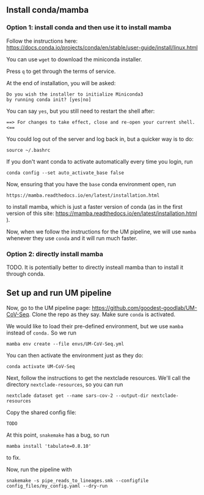 ## Install conda/mamba

### Option  1: install conda and then use it to install mamba

Follow the instructions here:
https://docs.conda.io/projects/conda/en/stable/user-guide/install/linux.html

You can use `wget` to download the miniconda installer.

Press `q` to get through the terms of service.

At the end of installation, you will be asked:

```
Do you wish the installer to initialize Miniconda3
by running conda init? [yes|no]
```

You can say `yes`, but you still need to restart the shell after:

```
==> For changes to take effect, close and re-open your current shell. <==
```

You could log out of the server and log back in, but a quicker way is to do:

```
source ~/.bashrc
```

If you don't want conda to activate automatically every time you login, run

```
conda config --set auto_activate_base false
```

Now, ensuring that you have the `base` conda environment open, run

```
https://mamba.readthedocs.io/en/latest/installation.html
```

to install mamba, which is just a faster version of conda (as in the first
version of this site:
https://mamba.readthedocs.io/en/latest/installation.html ).

Now, when we follow the instructions for the UM pipeline, we will use `mamba`
whenever they use `conda` and it will run much faster.

### Option 2: directly install mamba

TODO. It is potentially better to directly insteall mamba than to install it
through conda.

## Set up and run UM pipeline

Now, go to the UM pipeline page: https://github.com/goodest-goodlab/UM-CoV-Seq.
Clone the repo as they say. Make sure `conda` is activated.

We would like to load their pre-defined environment, but we use `mamba` instead
of `conda.` So we run

```
mamba env create --file envs/UM-CoV-Seq.yml

```

You can then activate the environment just as they do:

```
conda activate UM-CoV-Seq
```

Next, follow the instructions to get the nextclade resources. We'll call the
directory `nextclade-resources`, so you can run

```
nextclade dataset get --name sars-cov-2 --output-dir nextclade-resources
```

Copy the shared config file:
```
TODO
```

At this point, `snakemake` has a bug, so run

```
mamba install 'tabulate=0.8.10'
```

to fix.

Now, run the pipeline with

```
snakemake -s pipe_reads_to_lineages.smk --configfile config_files/my_config.yaml --dry-run
```
